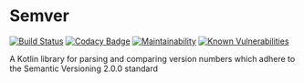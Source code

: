 # Semver

[![Build Status](https://dev.azure.com/oliverspryn/semver/_apis/build/status/oliverspryn.semver?branchName=develop)](https://dev.azure.com/oliverspryn/semver/_build/latest?definitionId=1&branchName=develop) [![Codacy Badge](https://api.codacy.com/project/badge/Grade/939149ebbddd487b9beae339f0f2d836)](https://www.codacy.com/app/oliverspryn/semver?utm_source=github.com&amp;utm_medium=referral&amp;utm_content=oliverspryn/semver&amp;utm_campaign=Badge_Grade) [![Maintainability](https://api.codeclimate.com/v1/badges/053a1e8e2bb58c5b2426/maintainability)](https://codeclimate.com/github/oliverspryn/semver/maintainability) [![Known Vulnerabilities](https://snyk.io//test/github/oliverspryn/semver/badge.svg?targetFile=build.gradle)](https://snyk.io//test/github/oliverspryn/semver?targetFile=build.gradle)

A Kotlin library for parsing and comparing version numbers which adhere to the Semantic Versioning 2.0.0 standard
